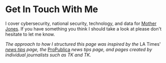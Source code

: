 # Get In Touch With Me

I cover cybersecurity, national security, technology, and data for [Mother Jones](). If you have something you think I should take a look at please don't hesitate to let me know.  

*The approach to how I structured this page was inspired by the* LA Times' *[news tips](https://www.latimes.com/tips/) page, the* [ProPublica](https://www.propublica.org/leak-to-us/) *news tips page, and pages created by individual journalists such as TK and TK.*
